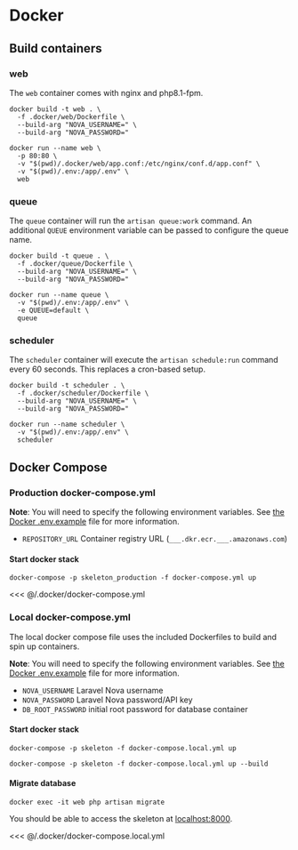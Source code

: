 # Docker

## Build containers

### web

The `web` container comes with nginx and php8.1-fpm.

```shell
docker build -t web . \
  -f .docker/web/Dockerfile \
  --build-arg "NOVA_USERNAME=" \
  --build-arg "NOVA_PASSWORD="
```

```shell
docker run --name web \
  -p 80:80 \
  -v "$(pwd)/.docker/web/app.conf:/etc/nginx/conf.d/app.conf" \
  -v "$(pwd)/.env:/app/.env" \
  web
```

### queue

The `queue` container will run the `artisan queue:work` command. An additional `QUEUE` environment variable can be passed to configure the queue name.

```shell
docker build -t queue . \
  -f .docker/queue/Dockerfile \
  --build-arg "NOVA_USERNAME=" \
  --build-arg "NOVA_PASSWORD="
```

```shell
docker run --name queue \
  -v "$(pwd)/.env:/app/.env" \
  -e QUEUE=default \
  queue
```

### scheduler

The `scheduler` container will execute the `artisan schedule:run` command every 60 seconds. This replaces a cron-based setup.

```shell
docker build -t scheduler . \
  -f .docker/scheduler/Dockerfile \
  --build-arg "NOVA_USERNAME=" \
  --build-arg "NOVA_PASSWORD="
```

```shell
docker run --name scheduler \
  -v "$(pwd)/.env:/app/.env" \
  scheduler
```

## Docker Compose

### Production docker-compose.yml

**Note**: You will need to specify the following environment variables.  See [the Docker .env.example](/.docker/.env.example) file for more information.

- `REPOSITORY_URL` Container registry URL (`___.dkr.ecr.___.amazonaws.com`)

#### Start docker stack

```shell
docker-compose -p skeleton_production -f docker-compose.yml up
```

<<< @/.docker/docker-compose.yml

### Local docker-compose.yml

The local docker compose file uses the included Dockerfiles to build and spin up containers.

**Note**: You will need to specify the following environment variables.  See [the Docker .env.example](/.docker/.env.example) file for more information.

- `NOVA_USERNAME` Laravel Nova username
- `NOVA_PASSWORD` Laravel Nova password/API key
- `DB_ROOT_PASSWORD` initial root password for database container

#### Start docker stack

```shell
docker-compose -p skeleton -f docker-compose.local.yml up
```

```shell
docker-compose -p skeleton -f docker-compose.local.yml up --build
```

#### Migrate database

```shell
docker exec -it web php artisan migrate
```

You should be able to access the skeleton at [localhost:8000](http://localhost:8000).

<<< @/.docker/docker-compose.local.yml
